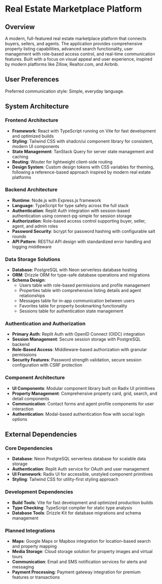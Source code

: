 # Real Estate Marketplace Platform

## Overview

A modern, full-featured real estate marketplace platform that connects buyers, sellers, and agents. The application provides comprehensive property listing capabilities, advanced search functionality, user management with role-based access control, and real-time communication features. Built with a focus on visual appeal and user experience, inspired by modern platforms like Zillow, Realtor.com, and Airbnb.

## User Preferences

Preferred communication style: Simple, everyday language.

## System Architecture

### Frontend Architecture
- **Framework**: React with TypeScript running on Vite for fast development and optimized builds
- **Styling**: Tailwind CSS with shadcn/ui component library for consistent, modern UI components
- **State Management**: TanStack Query for server state management and caching
- **Routing**: Wouter for lightweight client-side routing
- **Design System**: Custom design tokens with CSS variables for theming, following a reference-based approach inspired by modern real estate platforms

### Backend Architecture
- **Runtime**: Node.js with Express.js framework
- **Language**: TypeScript for type safety across the full stack
- **Authentication**: Replit Auth integration with session-based authentication using connect-pg-simple for session storage
- **Authorization**: Role-based access control supporting buyer, seller, agent, and admin roles
- **Password Security**: bcrypt for password hashing with configurable salt rounds
- **API Pattern**: RESTful API design with standardized error handling and logging middleware

### Data Storage Solutions
- **Database**: PostgreSQL with Neon serverless database hosting
- **ORM**: Drizzle ORM for type-safe database operations and migrations
- **Schema Design**: 
  - Users table with role-based permissions and profile management
  - Properties table with comprehensive listing details and agent relationships
  - Messages table for in-app communication between users
  - Favorites table for property bookmarking functionality
  - Sessions table for authentication state management

### Authentication and Authorization
- **Primary Auth**: Replit Auth with OpenID Connect (OIDC) integration
- **Session Management**: Secure session storage with PostgreSQL backend
- **Role-Based Access**: Middleware-based authorization with granular permissions
- **Security Features**: Password strength validation, secure session configuration with CSRF protection

### Component Architecture
- **UI Components**: Modular component library built on Radix UI primitives
- **Property Management**: Comprehensive property card, grid, search, and detail components
- **Communication**: Contact forms and agent profile components for user interaction
- **Authentication**: Modal-based authentication flow with social login options

## External Dependencies

### Core Dependencies
- **Database**: Neon PostgreSQL serverless database for scalable data storage
- **Authentication**: Replit Auth service for OAuth and user management
- **UI Framework**: Radix UI for accessible, unstyled component primitives
- **Styling**: Tailwind CSS for utility-first styling approach

### Development Dependencies
- **Build Tools**: Vite for fast development and optimized production builds
- **Type Checking**: TypeScript compiler for static type analysis
- **Database Tools**: Drizzle Kit for database migrations and schema management

### Planned Integrations
- **Maps**: Google Maps or Mapbox integration for location-based search and property mapping
- **Media Storage**: Cloud storage solution for property images and virtual tours
- **Communication**: Email and SMS notification services for alerts and messaging
- **Payment Processing**: Payment gateway integration for premium features or transactions